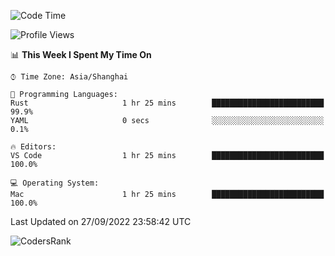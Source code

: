 <!--START_SECTION:waka-->
![Code Time](http://img.shields.io/badge/Code%20Time-1%2C680%20hrs%2027%20mins-blue)

![Profile Views](http://img.shields.io/badge/Profile%20Views-20-blue)

📊 **This Week I Spent My Time On** 

```text
⌚︎ Time Zone: Asia/Shanghai

💬 Programming Languages: 
Rust                     1 hr 25 mins        █████████████████████████   99.9% 
YAML                     0 secs              ░░░░░░░░░░░░░░░░░░░░░░░░░   0.1%

🔥 Editors: 
VS Code                  1 hr 25 mins        █████████████████████████   100.0%

💻 Operating System: 
Mac                      1 hr 25 mins        █████████████████████████   100.0%

```


 Last Updated on 27/09/2022 23:58:42 UTC
<!--END_SECTION:waka-->

![CodersRank](https://cr-skills-chart-widget.azurewebsites.net/api/api?username=BugenZhao&padding=16&tooltip=true&branding=false&sort-by-score=true&skills=Rust%2C%20Swift%2C%20C%2C%20TypeScript%2C%20Java%2C%20Go%2C%20Dart%2C%20C%2B%2B%2C%20Python%2C%20Assembly%2C%20Shell%2C%20Kotlin)
